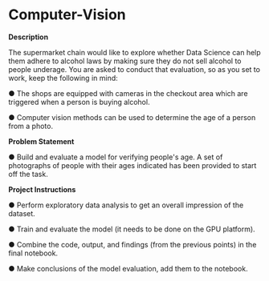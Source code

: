 # Computer-Vision

**Description**

The supermarket chain would like to explore whether Data Science can help them adhere to alcohol laws by making sure they do not sell alcohol to people underage. You are asked to conduct that evaluation, so as you set to work, keep the following in mind:

● The shops are equipped with cameras in the checkout area which are triggered when a person is buying alcohol.

● Computer vision methods can be used to determine the age of a person from a photo.

**Problem Statement**

● Build and evaluate a model for verifying people's age. A set of photographs of people with their ages indicated has been provided to start off the task.

**Project Instructions**

● Perform exploratory data analysis to get an overall impression of the dataset.

● Train and evaluate the model (it needs to be done on the GPU platform).

● Combine the code, output, and findings (from the previous points) in the final notebook.

● Make conclusions of the model evaluation, add them to the notebook.

